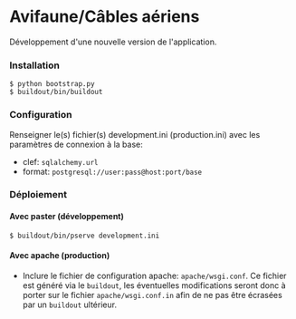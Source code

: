 # Avifaune/Câbles aériens

Développement d'une nouvelle version de l'application.

### Installation

```console
$ python bootstrap.py
$ buildout/bin/buildout
```

### Configuration

 Renseigner le(s) fichier(s) development.ini (production.ini) avec les paramètres de connexion à la base:
 - clef: `sqlalchemy.url`
 - format: `postgresql://user:pass@host:port/base`


### Déploiement

#### Avec paster (développement)

```console
$ buildout/bin/pserve development.ini
```

#### Avec apache (production)

 - Inclure le fichier de configuration apache: `apache/wsgi.conf`. Ce fichier est généré via le `buildout`, les éventuelles modifications seront donc à porter sur le fichier `apache/wsgi.conf.in` afin de ne pas être écrasées par un `buildout` ultérieur.
